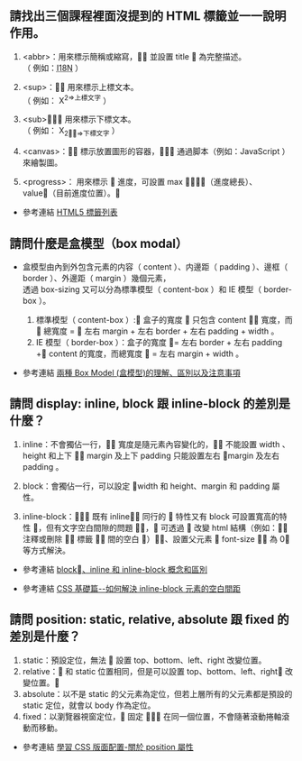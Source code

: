 ## 請找出三個課程裡面沒提到的 HTML 標籤並一一說明作用。

1. &lt;abbr&gt;：用來標示簡稱或縮寫， 並設置 title  為完整描述。  
   （ 例如：<abbr title="Internationalization">I18N</abbr> ）

2. &lt;sup&gt;： 用來標示上標文本。  
   （ 例如： X<sup>2=>上標文字</sup> ）

3. &lt;sub&gt;： 用來標示下標文本。  
   （ 例如： X<sub>2=>下標文字</sub> ）

4. &lt;canvas&gt;： 標示放置圖形的容器， 通過脚本（例如：JavaScript ）來繪製圖。

5. &lt;progress&gt;： 用來標示  進度，可設置 max （進度總長）、 value（目前進度位置）。

- 參考連結 [HTML5 標籤列表](https://developer.mozilla.org/zh-CN/docs/Web/Guide/HTML/HTML5/HTML5_element_list)

## 請問什麼是盒模型（box modal）

- 盒模型由內到外包含元素的内容（ content ）、内邊距（ padding ）、邊框（ border ）、外邊距（ margin ）幾個元素，  
  透過 box-sizing 又可以分為標準模型（ content-box ）和 IE 模型（ border-box ）。

  1. 標準模型（ content-box ）: 盒子的寬度  只包含 content  寬度，而  總寬度 =  左右 margin + 左右 border + 左右 padding + width 。
  2. IE 模型（ border-box ）：盒子的寬度 = 左右 border + 左右 padding + content 的寬度，而總寬度  = 左右 margin + width 。

- 參考連結 [兩種 Box Model (盒模型)的理解、區別以及注意事項](https://www.jianshu.com/p/2e787c6d8ede)

## 請問 display: inline, block 跟 inline-block 的差別是什麼？

1. inline：不會獨佔一行， 寬度是隨元素內容變化的， 不能設置 width 、 height 和上下  margin 及上下 padding 只能設置左右 margin 及左右 padding 。

2. block：會獨佔一行，可以設定 width 和 height、margin 和 padding 屬性。
3. inline-block： 既有 inline 同行的  特性又有 block 可設置寬高的特性 ，但有文字空白間隙的問題 ， 可透過  改變 html 結構（例如： 注釋或刪除  標籤  間的空白 ）、設置父元素  font-size  為 0 等方式解決。

- 參考連結 [block、inline 和 inline-block 概念和區別](http://www.cnblogs.com/KeithWang/p/3139517.html)

- 參考連結 [CSS 基礎篇--如何解決 inline-block 元素的空白間距](https://segmentfault.com/a/1190000003748030)

## 請問 position: static, relative, absolute 跟 fixed 的差別是什麼？

1. static：預設定位，無法  設置 top、bottom、left、right 改變位置。
2. relative： 和 static 位置相同，但是可以設置 top、bottom、left、right 改變位置。
3. absolute：以不是 static 的父元素為定位，但若上層所有的父元素都是預設的 static 定位，就會以 body 作為定位。
4. fixed：以瀏覽器視窗定位， 固定  在同一個位置，不會隨著滾動捲軸滾動而移動。

- 參考連結 [學習 CSS 版面配置-關於 position 屬性](http://zh-tw.learnlayout.com/position.html)
